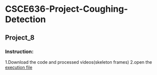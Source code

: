 # CSCE636-Project-Coughing-Detection
## **Project_8**
### Instruction:
1.Download the code and processed videos(skeleton frames)
2.open the [execution file](https://github.com/CherryXChen/CSCE636-Project-Coughing-Detection/blob/master/Project_8/Cough_detection_final2(execution).ipynb)
